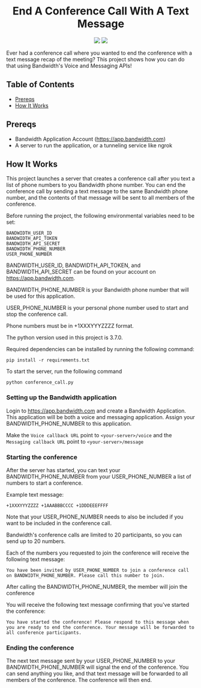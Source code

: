 <div align="center">

# End A Conference Call With A Text Message

<a href="http://dev.bandwidth.com"><img src="https://s3.amazonaws.com/bwdemos/BW_Messaging.png"/></a>
<a href="http://dev.bandwidth.com"><img src="https://s3.amazonaws.com/bwdemos/BW_Voice.png"/></a>
</div>

Ever had a conference call where you wanted to end the conference with a text message recap of the meeting? This project shows how you can do that using Bandwidth's Voice and Messaging APIs!

## Table of Contents

* [Prereqs](#prereqs)
* [How It Works](#how-it-works)

## Prereqs

* Bandwidth Application Account (https://app.bandwidth.com)
* A server to run the application, or a tunneling service like ngrok

## How It Works

This project launches a server that creates a conference call after you text a list of phone numbers to you Bandwidth phone number. You can end the conference call by sending a text message to the same Bandwidth phone number, and the contents of that message will be sent to all members of the conference.

Before running the project, the following environmental variables need to be set:

```
BANDWIDTH_USER_ID
BANDWIDTH_API_TOKEN
BANDWIDTH_API_SECRET
BANDWIDTH_PHONE_NUMBER
USER_PHONE_NUMBER
```

BANDWIDTH_USER_ID, BANDWIDTH_API_TOKEN, and BANDWIDTH_API_SECRET can be found on your account on https://app.bandwidth.com.

BANDWIDTH_PHONE_NUMBER is your Bandwidth phone number that will be used for this application.

USER_PHONE_NUMBER is your personal phone number used to start and stop the conference call.

Phone numbers must be in +1XXXYYYZZZZ format.

The python version used in this project is 3.7.0.

Required dependencies can be installed by running the following command:

```
pip install -r requirements.txt
```

To start the server, run the following command

```
python conference_call.py
```

### Setting up the Bandwidth application
Login to https://app.bandwidth.com and create a Bandwidth Application. This application will be both a voice and messaging application. Assign your BANDWIDTH_PHONE_NUMBER to this application.

Make the `Voice callback URL` point to `<your-server>/voice` and the `Messaging callback URL` point to `<your-server>/message`

### Starting the conference
After the server has started, you can text your BANDWIDTH_PHONE_NUMBER from your USER_PHONE_NUMBER a list of numbers to start a conference.

Example text message:

```
+1XXXYYYZZZZ +1AAABBBCCCC +1DDDEEEFFFF
```

Note that your USER_PHONE_NUMBER needs to also be included if you want to be included in the conference call.

Bandwidth's conference calls are limited to 20 participants, so you can send up to 20 numbers.

Each of the numbers you requested to join the conference will receive the following text message:

```
You have been invited by USER_PHONE_NUMBER to join a conference call on BANDWIDTH_PHONE_NUMBER. Please call this number to join.
```

After calling the BANDWIDTH_PHONE_NUMBER, the member will join the conference

You will receive the following text message confirming that you've started the conference:

```
You have started the conference! Please respond to this message when you are ready to end the conference. Your message will be forwarded to all conference participants.
```

### Ending the conference
The next text message sent by your USER_PHONE_NUMBER to your BANDWIDTH_PHONE_NUMBER will signal the end of the conference. You can send anything you like, and that text message will be forwarded to all members of the conference. The conference will then end.
